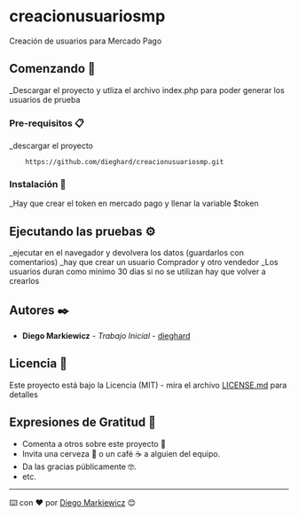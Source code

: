 # creacionusuariosmp

Creación de usuarios para Mercado Pago

## Comenzando 🚀

_Descargar el proyecto y utliza el archivo index.php para poder generar los usuarios de prueba



### Pre-requisitos 📋

_descargar el proyecto

```
    https://github.com/dieghard/creacionusuariosmp.git
```

### Instalación 🔧

_Hay que crear el token en mercado pago y llenar la variable $token

## Ejecutando las pruebas ⚙️

_ejecutar en el navegador y devolvera los datos (guardarlos con comentarios)
_hay que crear un usuario Comprador y otro vendedor
_Los usuarios duran como minimo 30 dias si no se utilizan hay que volver a crearlos
## Autores ✒️


* **Diego Markiewicz** - *Trabajo Inicial* - [dieghard](https://github.com/dieghard)
## Licencia 📄

Este proyecto está bajo la Licencia (MIT) - mira el archivo [LICENSE.md](LICENSE.md) para detalles

## Expresiones de Gratitud 🎁
* Comenta a otros sobre este proyecto 📢
* Invita una cerveza 🍺 o un café ☕ a alguien del equipo.
* Da las gracias públicamente 🤓.
* etc.
---
⌨️ con ❤️ por [Diego Markiewicz](https://github.com/dieghard) 😊